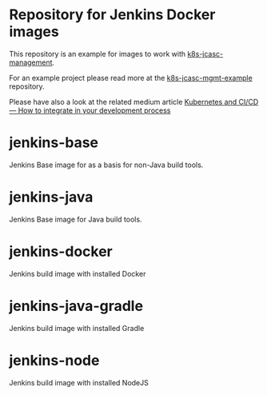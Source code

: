 # Repository for Jenkins Docker images
This repository is an example for images to work with [k8s-jcasc-management](https://github.com/Ragin-LundF/k8s-jcasc-management-go).

For an example project please read more at the [k8s-jcasc-mgmt-example](https://github.com/Ragin-LundF/k8s-jcasc-mgmt-example) repository.

Please have also a look at the related medium article [Kubernetes and CI/CD — How to integrate in your development process](https://ragin.medium.com/kubernetes-and-ci-cd-how-to-integrate-in-your-development-process-9b483b194975)

# jenkins-base
Jenkins Base image for as a basis for non-Java build tools.

# jenkins-java
Jenkins Base image for Java build tools.

# jenkins-docker
Jenkins build image with installed Docker

# jenkins-java-gradle
Jenkins build image with installed Gradle

# jenkins-node
Jenkins build image with installed NodeJS
